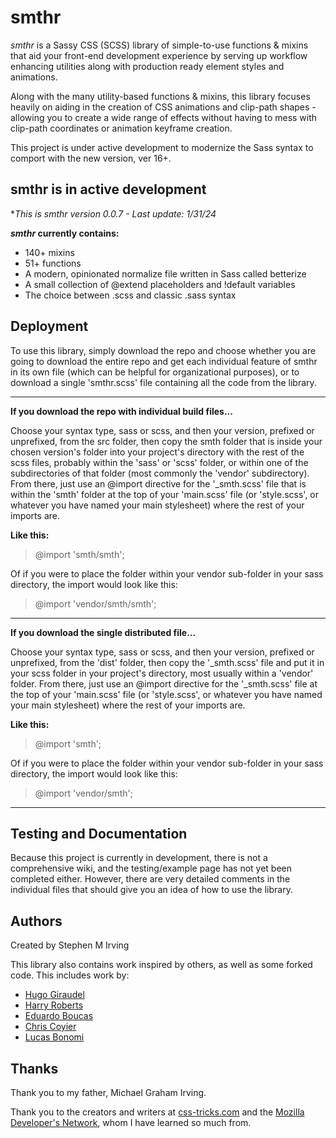 # smthr

_smthr_ is a Sassy CSS (SCSS) library of simple-to-use functions &amp; mixins
that aid your front-end development experience by serving up workflow
enhancing utilities along with production ready element styles and animations.

Along with the many utility-based functions &amp; mixins, this
library focuses heavily on aiding in the creation of CSS animations
and clip-path shapes - allowing you to create a wide range of effects without
having to mess with clip-path coordinates or animation keyframe creation.

This project is under active development to modernize the Sass syntax to comport with the new version, ver 16+.

## smthr is in active development

**This is *smthr* version 0.0.7 - Last update: 1/31/24*

**_smthr_ currently contains:**

* 140+ mixins
* 51+ functions
* A modern, opinionated normalize file written in Sass called betterize
* A small collection of @extend placeholders and !default variables
* The choice between .scss and classic .sass syntax

## Deployment

To use this library, simply download the repo and choose whether you are
going to download the entire repo and get each individual feature of smthr in
its own file (which can be helpful for organizational purposes), or to download
a single 'smthr.scss' file containing all the code from the library.

***

**If you download the repo with individual build files...**

Choose your syntax type, sass or scss, and then your version, prefixed or
unprefixed, from the src folder, then copy the smth folder that is inside your
chosen version's folder into your project's directory with the rest of the scss
files, probably within the 'sass' or 'scss' folder, or within one of the
subdirectories of that folder (most commonly the 'vendor' subdirectory). From
there, just use an @import directive for the '_smth.scss' file that is within
the 'smth' folder at the top of your 'main.scss' file (or 'style.scss', or
whatever you have named your main stylesheet) where the rest of your imports
are.

**Like this:**

> @import 'smth/smth';

Of if you were to place the folder within your vendor sub-folder in your sass
directory, the import would look like this:

> @import 'vendor/smth/smth';

***

**If you download the single distributed file...**

Choose your syntax type, sass or scss, and then your version, prefixed or
unprefixed, from the 'dist' folder, then copy the '_smth.scss' file and put it
in your scss folder in your project's directory, most usually within a 'vendor'
folder. From there, just use an @import directive for the '_smth.scss' file at
the top of your 'main.scss' file (or 'style.scss', or whatever you have named
your main stylesheet) where the rest of your imports are.

**Like this:**

> @import 'smth';

Of if you were to place the folder within your vendor sub-folder in your sass
directory, the import would look like this:

> @import 'vendor/smth';

***

## Testing and Documentation

Because this project is currently in development, there is not a comprehensive
wiki, and the testing/example page has not yet been completed either. However,
there are very detailed comments in the individual files that should give you an
idea of how to use the library.

## Authors

Created by Stephen M Irving

This library also contains work inspired by others, as well as some forked code.
This includes work by:

* [Hugo Giraudel](https://hugogiraudel.com/)
* [Harry Roberts](https://csswizardry.com/)
* [Eduardo Boucas](https://eduardoboucas.com/)
* [Chris Coyier](https://chriscoyier.net/)
* [Lucas Bonomi](http://lucasbonomi.com/)

## Thanks

Thank you to my father, Michael Graham Irving.

Thank you to the creators and writers at [css-tricks.com](https://css-tricks.com/)
and the [Mozilla Developer's Network](https://developer.mozilla.org/), whom
I have learned so much from.
